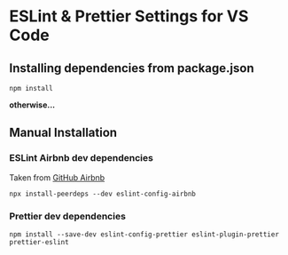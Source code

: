 # ESLint & Prettier Settings for VS Code

## Installing dependencies from package.json

```shell
npm install
```

**otherwise...**

## Manual Installation

### ESLint Airbnb dev dependencies
Taken from [GitHub Airbnb](https://github.com/airbnb/javascript/tree/master/packages/eslint-config-airbnb)

```shell
npx install-peerdeps --dev eslint-config-airbnb
```

### Prettier dev dependencies

```shell
npm install --save-dev eslint-config-prettier eslint-plugin-prettier prettier-eslint
```